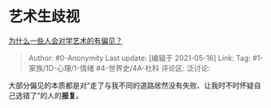 # 艺术生歧视
[为什么一些人会对学艺术的有偏见？](https://www.zhihu.com/question/306147056/answer/573556301)

> Author: #0-Anonymity
> Last update: [编辑于 2021-05-16]
> Link:
> Tag: #1-家族/1D-心理/1-情绪 #4-世界史/4A-社科
> 评论区:
> 泛讨论:

大部分偏见的本质都是对“走了与我不同的道路居然没有失败、让我时不时怀疑自己选错了”的人的**报复**。

